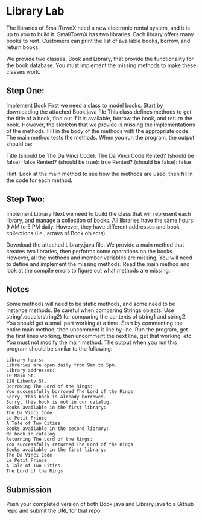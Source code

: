 # Library Lab

The libraries of SmallTownX need a new electronic rental system, and it is up to you to build it. SmallTownX has two libraries. Each library offers many books to rent. Customers can print the list of available books, borrow, and return books.

We provide two classes, Book and Library, that provide the functionality for the book database. You must implement the missing methods to make these classes work.

## Step One: 

Implement Book
First we need a class to model books. Start by downloading the attached Book.java file This class defines methods to get the title of a book, find out if it is available, borrow the book, and return the book. However, the skeleton that we provide is missing the implementations of the methods. Fill in the body of the methods with the appropriate code. The main method tests the methods. When you run the program, the output should be:

Title (should be The Da Vinci Code): The Da Vinci Code
Rented? (should be false): false
Rented? (should be true): true
Rented? (should be false): false

Hint: Look at the main method to see how the methods are used, then fill in the code for each method.

## Step Two: 

Implement Library
Next we need to build the class that will represent each library, and manage a collection of books. All libraries have the same hours: 9 AM to 5 PM daily. However, they have different addresses and book collections (i.e., arrays of Book objects).

Download the attached Library.java file. We provide a main method that creates two libraries, then performs some operations on the books. However, all the methods and member variables are missing. You will need to define and implement the missing methods. Read the main method and look at the compile errors to figure out what methods are missing.

## Notes

Some methods will need to be static methods, and some need to be instance methods.
Be careful when comparing Strings objects. Use string1.equals(string2) for comparing the contents of string1 and string2.
You should get a small part working at a time. Start by commenting the entire main method, then uncomment it line by line. Run the program, get the first lines working, then uncomment the next line, get that working, etc.
You must not modify the main method.
The output when you run this program should be similar to the following:

```
Library hours:
Libraries are open daily from 9am to 5pm.
Library addresses:
10 Main St.
228 Liberty St.
Borrowing The Lord of the Rings:
You successfully borrowed The Lord of the Rings
Sorry, this book is already borrowed.
Sorry, this book is not in our catalog.
Books available in the first library:
The Da Vinci Code
Le Petit Prince
A Tale of Two Cities
Books available in the second library:
No book in catalog
Returning The Lord of the Rings:
You successfully returned The Lord of the Rings
Books available in the first library:
The Da Vinci Code
Le Petit Prince
A Tale of Two Cities
The Lord of the Rings
```

## Submission

Push your completed version of both Book.java and Library.java to a Github repo and submit the URL for that repo.